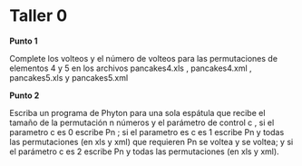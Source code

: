 # Taller 0

**Punto 1**

Complete los volteos y el número de volteos para las permutaciones de elementos 4 y 5 en los archivos pancakes4.xls , pancakes4.xml , pancakes5.xls y pancakes5.xml

**Punto 2**

Escriba un programa de Phyton para una sola espátula que recibe el tamaño de la permutación n números y el parámetro de control c , si el parametro c es 0 escribe Pn ; si el parametro es c es 1 escribe Pn y todas las permutaciones (en xls y xml) que requieren Pn se voltea y se voltea; y si el parámetro c es 2 escribe Pn y todas las permutaciones (en xls y xml).

